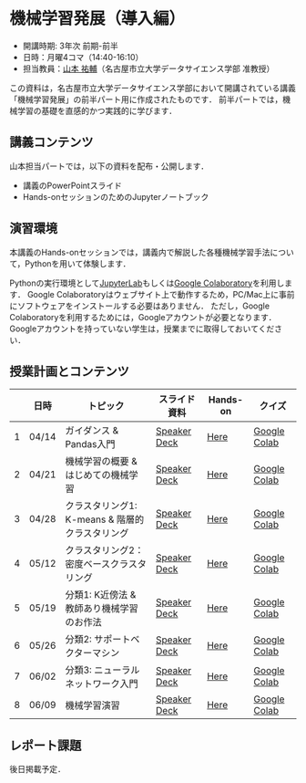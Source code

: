 # 機械学習発展（導入編）

* 開講時期: 3年次 前期-前半
* 日時：月曜4コマ（14:40-16:10）
* 担当教員：[山本 祐輔](https://hontolab.org/)（名古屋市立大学データサイエンス学部 准教授）

この資料は，名古屋市立大学データサイエンス学部において開講されている講義「機械学習発展」の前半パート用に作成されたものです．
前半パートでは，機械学習の基礎を直感的かつ実践的に学びます．


## 講義コンテンツ
山本担当パートでは，以下の資料を配布・公開します．
* 講義のPowerPointスライド
* Hands-onセッションのためのJupyterノートブック


## 演習環境
本講義のHands-onセッションでは，講義内で解説した各種機械学習手法について，Pythonを用いて体験します．

Pythonの実行環境として[JupyterLab](https://jupyter.org/)もしくは[Google Colaboratory](https://colab.research.google.com/)を利用します．
Google Colaboratoryはウェブサイト上で動作するため，PC/Mac上に事前にソフトウェアをインストールする必要はありません．
ただし，Google Colaboratoryを利用するためには，Googleアカウントが必要となります．
Googleアカウントを持っていない学生は，授業までに取得しておいてください．


## 授業計画とコンテンツ
| |  日時  | トピック | スライド資料 | Hands-on | クイズ |
| ---- | ---- | ---- | ---- | ---- | ---- |
| 1 | 04/14 | ガイダンス & Pandas入門 |  [Speaker Deck]() | [Here](content/introduction-to-pandas/main.ipynb) | [Google Colab]() |
| 2 | 04/21 | 機械学習の概要 & はじめての機械学習 |  [Speaker Deck]() | [Here]() | [Google Colab]() |
| 3 | 04/28 | クラスタリング1: K-means & 階層的クラスタリング |  [Speaker Deck]() | [Here]() | [Google Colab]() |
| 4 | 05/12 | クラスタリング2：密度ベースクラスタリング |  [Speaker Deck]() | [Here]() | [Google Colab]() |
| 5 | 05/19 | 分類1: K近傍法 & 教師あり機械学習のお作法 |  [Speaker Deck]() | [Here]() | [Google Colab]() |
| 6 | 05/26 | 分類2: サポートベクターマシン |  [Speaker Deck]() | [Here]() | [Google Colab]() |
| 7 | 06/02 | 分類3: ニューラルネットワーク入門 |  [Speaker Deck]() | [Here]() | [Google Colab]() |
| 8 | 06/09 | 機械学習演習 |  [Speaker Deck]() | [Here]() | [Google Colab]() |


## レポート課題
後日掲載予定．
